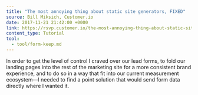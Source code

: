```yaml
---
title: "The most annoying thing about static site generators, FIXED"
source: Bill Miksich, Customer.io
date: 2017-11-21 21:42:00 +0000
link: https://rsvp.customer.io/the-most-annoying-thing-about-static-site-generators-fixed-d05dd974c0e3
content_type: Tutorial
tool:
  - tool/form-keep.md
---
```

In order to get the level of control I craved over our lead forms, to fold our landing pages into the rest of the marketing site for a more consistent brand experience, and to do so in a way that fit into our current measurement ecosystem—I needed to find a point solution that would send form data directly where I wanted it.
